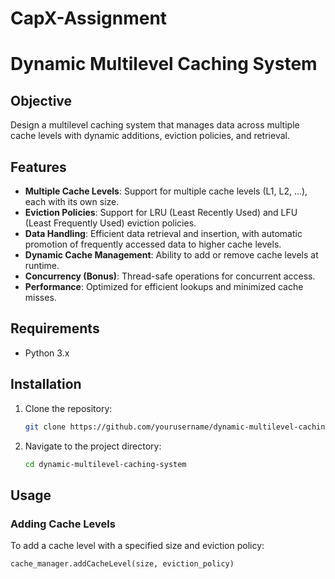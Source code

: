# CapX-Assignment

# Dynamic Multilevel Caching System

## Objective
Design a multilevel caching system that manages data across multiple cache levels with dynamic additions, eviction policies, and retrieval.

## Features
- **Multiple Cache Levels**: Support for multiple cache levels (L1, L2, ...), each with its own size.
- **Eviction Policies**: Support for LRU (Least Recently Used) and LFU (Least Frequently Used) eviction policies.
- **Data Handling**: Efficient data retrieval and insertion, with automatic promotion of frequently accessed data to higher cache levels.
- **Dynamic Cache Management**: Ability to add or remove cache levels at runtime.
- **Concurrency (Bonus)**: Thread-safe operations for concurrent access.
- **Performance**: Optimized for efficient lookups and minimized cache misses.

## Requirements
- Python 3.x

## Installation
1. Clone the repository:
    ```bash
    git clone https://github.com/yourusername/dynamic-multilevel-caching-system.git
    ```
2. Navigate to the project directory:
    ```bash
    cd dynamic-multilevel-caching-system
    ```

## Usage
### Adding Cache Levels
To add a cache level with a specified size and eviction policy:
```python
cache_manager.addCacheLevel(size, eviction_policy)
